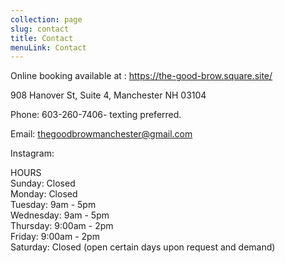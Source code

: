 ```yaml
---
collection: page
slug: contact
title: Contact
menuLink: Contact
---
```

Online booking available at :     https://the-good-brow.square.site/

908 Hanover St, Suite 4, Manchester NH 03104

Phone: 603-260-7406- texting preferred.

Email: thegoodbrowmanchester@gmail.com

Instagram: 

HOURS\
Sunday: Closed\
Monday: Closed\
Tuesday: 9am - 5pm\
Wednesday: 9am - 5pm\
Thursday: 9:00am - 2pm\
Friday: 9:00am - 2pm\
Saturday: Closed (open certain days upon request and demand)